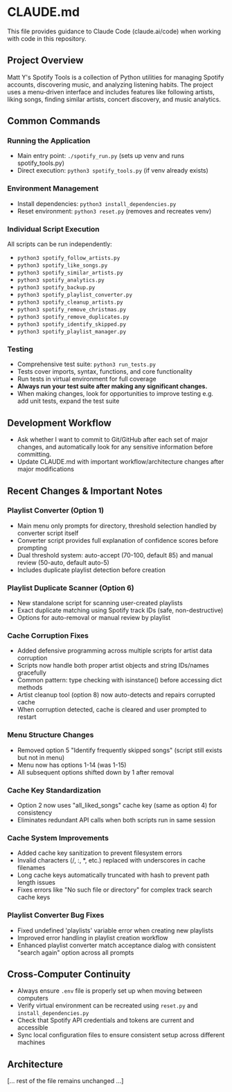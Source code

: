 # CLAUDE.md

This file provides guidance to Claude Code (claude.ai/code) when working with code in this repository.

## Project Overview

Matt Y's Spotify Tools is a collection of Python utilities for managing Spotify accounts, discovering music, and analyzing listening habits. The project uses a menu-driven interface and includes features like following artists, liking songs, finding similar artists, concert discovery, and music analytics.

## Common Commands

### Running the Application
- Main entry point: `./spotify_run.py` (sets up venv and runs spotify_tools.py)
- Direct execution: `python3 spotify_tools.py` (if venv already exists)

### Environment Management
- Install dependencies: `python3 install_dependencies.py`
- Reset environment: `python3 reset.py` (removes and recreates venv)

### Individual Script Execution
All scripts can be run independently:
- `python3 spotify_follow_artists.py`
- `python3 spotify_like_songs.py`
- `python3 spotify_similar_artists.py`
- `python3 spotify_analytics.py`
- `python3 spotify_backup.py`
- `python3 spotify_playlist_converter.py`
- `python3 spotify_cleanup_artists.py`
- `python3 spotify_remove_christmas.py`
- `python3 spotify_remove_duplicates.py`
- `python3 spotify_identify_skipped.py`
- `python3 spotify_playlist_manager.py`

### Testing
- Comprehensive test suite: `python3 run_tests.py`
- Tests cover imports, syntax, functions, and core functionality
- Run tests in virtual environment for full coverage
- **Always run your test suite after making any significant changes.**
- When making changes, look for opportunities to improve testing e.g. add unit tests, expand the test suite

## Development Workflow
- Ask whether I want to commit to Git/GitHub after each set of major changes, and automatically look for any sensitive information before committing.
- Update CLAUDE.md with important workflow/architecture changes after major modifications

## Recent Changes & Important Notes

### Playlist Converter (Option 1)
- Main menu only prompts for directory, threshold selection handled by converter script itself
- Converter script provides full explanation of confidence scores before prompting
- Dual threshold system: auto-accept (70-100, default 85) and manual review (50-auto, default auto-5)
- Includes duplicate playlist detection before creation

### Playlist Duplicate Scanner (Option 6) 
- New standalone script for scanning user-created playlists
- Exact duplicate matching using Spotify track IDs (safe, non-destructive)
- Options for auto-removal or manual review by playlist

### Cache Corruption Fixes
- Added defensive programming across multiple scripts for artist data corruption
- Scripts now handle both proper artist objects and string IDs/names gracefully
- Common pattern: type checking with isinstance() before accessing dict methods
- Artist cleanup tool (option 8) now auto-detects and repairs corrupted cache
- When corruption detected, cache is cleared and user prompted to restart

### Menu Structure Changes
- Removed option 5 "Identify frequently skipped songs" (script still exists but not in menu)
- Menu now has options 1-14 (was 1-15)
- All subsequent options shifted down by 1 after removal

### Cache Key Standardization
- Option 2 now uses "all_liked_songs" cache key (same as option 4) for consistency
- Eliminates redundant API calls when both scripts run in same session

### Cache System Improvements
- Added cache key sanitization to prevent filesystem errors
- Invalid characters (/, :, *, etc.) replaced with underscores in cache filenames
- Long cache keys automatically truncated with hash to prevent path length issues
- Fixes errors like "No such file or directory" for complex track search cache keys

### Playlist Converter Bug Fixes
- Fixed undefined 'playlists' variable error when creating new playlists
- Improved error handling in playlist creation workflow
- Enhanced playlist converter match acceptance dialog with consistent "search again" option across all prompts

## Cross-Computer Continuity
- Always ensure `.env` file is properly set up when moving between computers
- Verify virtual environment can be recreated using `reset.py` and `install_dependencies.py`
- Check that Spotify API credentials and tokens are current and accessible
- Sync local configuration files to ensure consistent setup across different machines

## Architecture

[... rest of the file remains unchanged ...]